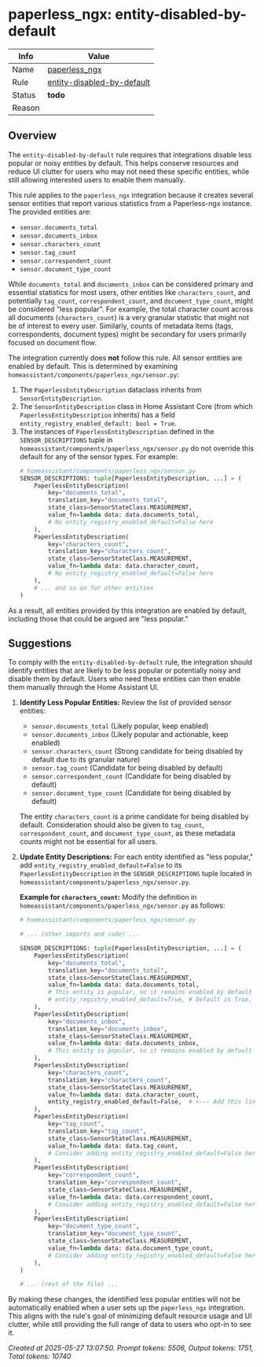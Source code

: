 # paperless_ngx: entity-disabled-by-default

| Info   | Value                                                                    |
|--------|--------------------------------------------------------------------------|
| Name   | [paperless_ngx](https://www.home-assistant.io/integrations/paperless_ngx/) |
| Rule   | [entity-disabled-by-default](https://developers.home-assistant.io/docs/core/integration-quality-scale/rules/entity-disabled-by-default)                                                     |
| Status | **todo**                                                                 |
| Reason |                                                                          |

## Overview

The `entity-disabled-by-default` rule requires that integrations disable less popular or noisy entities by default. This helps conserve resources and reduce UI clutter for users who may not need these specific entities, while still allowing interested users to enable them manually.

This rule applies to the `paperless_ngx` integration because it creates several sensor entities that report various statistics from a Paperless-ngx instance. The provided entities are:
*   `sensor.documents_total`
*   `sensor.documents_inbox`
*   `sensor.characters_count`
*   `sensor.tag_count`
*   `sensor.correspondent_count`
*   `sensor.document_type_count`

While `documents_total` and `documents_inbox` can be considered primary and essential statistics for most users, other entities like `characters_count`, and potentially `tag_count`, `correspondent_count`, and `document_type_count`, might be considered "less popular". For example, the total character count across all documents (`characters_count`) is a very granular statistic that might not be of interest to every user. Similarly, counts of metadata items (tags, correspondents, document types) might be secondary for users primarily focused on document flow.

The integration currently does **not** follow this rule.
All sensor entities are enabled by default. This is determined by examining `homeassistant/components/paperless_ngx/sensor.py`:
1.  The `PaperlessEntityDescription` dataclass inherits from `SensorEntityDescription`.
2.  The `SensorEntityDescription` class in Home Assistant Core (from which `PaperlessEntityDescription` inherits) has a field `entity_registry_enabled_default: bool = True`.
3.  The instances of `PaperlessEntityDescription` defined in the `SENSOR_DESCRIPTIONS` tuple in `homeassistant/components/paperless_ngx/sensor.py` do not override this default for any of the sensor types. For example:
    ```python
    # homeassistant/components/paperless_ngx/sensor.py
    SENSOR_DESCRIPTIONS: tuple[PaperlessEntityDescription, ...] = (
        PaperlessEntityDescription(
            key="documents_total",
            translation_key="documents_total",
            state_class=SensorStateClass.MEASUREMENT,
            value_fn=lambda data: data.documents_total,
            # No entity_registry_enabled_default=False here
        ),
        PaperlessEntityDescription(
            key="characters_count",
            translation_key="characters_count",
            state_class=SensorStateClass.MEASUREMENT,
            value_fn=lambda data: data.character_count,
            # No entity_registry_enabled_default=False here
        ),
        # ... and so on for other entities
    )
    ```
As a result, all entities provided by this integration are enabled by default, including those that could be argued are "less popular."

## Suggestions

To comply with the `entity-disabled-by-default` rule, the integration should identify entities that are likely to be less popular or potentially noisy and disable them by default. Users who need these entities can then enable them manually through the Home Assistant UI.

1.  **Identify Less Popular Entities:**
    Review the list of provided sensor entities:
    *   `sensor.documents_total` (Likely popular, keep enabled)
    *   `sensor.documents_inbox` (Likely popular and actionable, keep enabled)
    *   `sensor.characters_count` (Strong candidate for being disabled by default due to its granular nature)
    *   `sensor.tag_count` (Candidate for being disabled by default)
    *   `sensor.correspondent_count` (Candidate for being disabled by default)
    *   `sensor.document_type_count` (Candidate for being disabled by default)

    The entity `characters_count` is a prime candidate for being disabled by default. Consideration should also be given to `tag_count`, `correspondent_count`, and `document_type_count`, as these metadata counts might not be essential for all users.

2.  **Update Entity Descriptions:**
    For each entity identified as "less popular," add `entity_registry_enabled_default=False` to its `PaperlessEntityDescription` in the `SENSOR_DESCRIPTIONS` tuple located in `homeassistant/components/paperless_ngx/sensor.py`.

    **Example for `characters_count`:**
    Modify the definition in `homeassistant/components/paperless_ngx/sensor.py` as follows:

    ```python
    # homeassistant/components/paperless_ngx/sensor.py

    # ... (other imports and code) ...

    SENSOR_DESCRIPTIONS: tuple[PaperlessEntityDescription, ...] = (
        PaperlessEntityDescription(
            key="documents_total",
            translation_key="documents_total",
            state_class=SensorStateClass.MEASUREMENT,
            value_fn=lambda data: data.documents_total,
            # This entity is popular, so it remains enabled by default (or explicitly True)
            # entity_registry_enabled_default=True, # Default is True, so explicit set not strictly needed
        ),
        PaperlessEntityDescription(
            key="documents_inbox",
            translation_key="documents_inbox",
            state_class=SensorStateClass.MEASUREMENT,
            value_fn=lambda data: data.documents_inbox,
            # This entity is popular, so it remains enabled by default
        ),
        PaperlessEntityDescription(
            key="characters_count",
            translation_key="characters_count",
            state_class=SensorStateClass.MEASUREMENT,
            value_fn=lambda data: data.character_count,
            entity_registry_enabled_default=False,  # <--- Add this line
        ),
        PaperlessEntityDescription(
            key="tag_count",
            translation_key="tag_count",
            state_class=SensorStateClass.MEASUREMENT,
            value_fn=lambda data: data.tag_count,
            # Consider adding entity_registry_enabled_default=False here if deemed less popular
        ),
        PaperlessEntityDescription(
            key="correspondent_count",
            translation_key="correspondent_count",
            state_class=SensorStateClass.MEASUREMENT,
            value_fn=lambda data: data.correspondent_count,
            # Consider adding entity_registry_enabled_default=False here if deemed less popular
        ),
        PaperlessEntityDescription(
            key="document_type_count",
            translation_key="document_type_count",
            state_class=SensorStateClass.MEASUREMENT,
            value_fn=lambda data: data.document_type_count,
            # Consider adding entity_registry_enabled_default=False here if deemed less popular
        ),
    )

    # ... (rest of the file) ...
    ```

By making these changes, the identified less popular entities will not be automatically enabled when a user sets up the `paperless_ngx` integration. This aligns with the rule's goal of minimizing default resource usage and UI clutter, while still providing the full range of data to users who opt-in to see it.

_Created at 2025-05-27 13:07:50. Prompt tokens: 5506, Output tokens: 1751, Total tokens: 10740_
